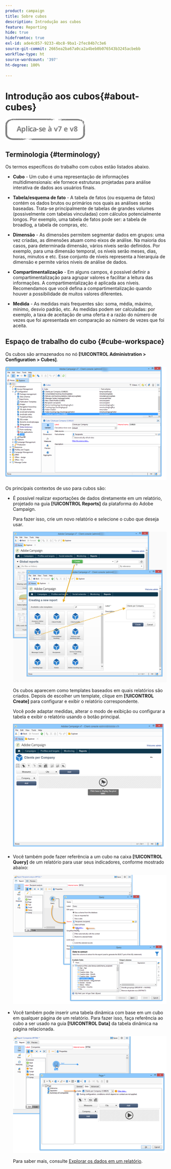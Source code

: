 ```yaml
---
product: campaign
title: Sobre cubos
description: Introdução aos cubos
feature: Reporting
hide: true
hidefromtoc: true
exl-id: ade4c857-9233-4bc8-9ba1-2fec84b7c3e6
source-git-commit: 2665ea2ba67a0ca2a4beb0b076543b3245acbebb
workflow-type: ht
source-wordcount: '397'
ht-degree: 100%

---
```


# Introdução aos cubos{#about-cubes}

![](../../assets/common.svg)

## Terminologia {#terminology}

Os termos específicos do trabalho com cubos estão listados abaixo.

* **Cubo** - Um cubo é uma representação de informações multidimensionais: ele fornece estruturas projetadas para análise interativa de dados aos usuários finais.

* **Tabela/esquema de fato** - A tabela de fatos (ou esquema de fatos) contém os dados brutos ou primários nos quais as análises serão baseadas. Trata-se principalmente de tabelas de grandes volumes (possivelmente com tabelas vinculadas) com cálculos potencialmente longos. Por exemplo, uma tabela de fatos pode ser: a tabela de broadlog, a tabela de compras, etc.

* **Dimensão** - As dimensões permitem segmentar dados em grupos: uma vez criadas, as dimensões atuam como eixos de análise. Na maioria dos casos, para determinada dimensão, vários níveis serão definidos. Por exemplo, para uma dimensão temporal, os níveis serão meses, dias, horas, minutos e etc. Esse conjunto de níveis representa a hierarquia de dimensão e permite vários níveis de análise de dados.

* **Compartimentalização** - Em alguns campos, é possível definir a compartimentalização para agrupar valores e facilitar a leitura das informações. A compartimentalização é aplicada aos níveis. Recomendamos que você defina a compartimentalização quando houver a possibilidade de muitos valores diferentes.

* **Medida** - As medidas mais frequentes são: soma, média, máximo, mínimo, desvio padrão, etc. As medidas podem ser calculadas: por exemplo, a taxa de aceitação de uma oferta é a razão do número de vezes que foi apresentada em comparação ao número de vezes que foi aceita.

## Espaço de trabalho do cubo {#cube-workspace}

Os cubos são armazenados no nó **[!UICONTROL Administration > Configuration > Cubes]**.

![](assets/s_advuser_cube_node.png)

Os principais contextos de uso para cubos são:

* É possível realizar exportações de dados diretamente em um relatório, projetado na guia **[!UICONTROL Reports]** da plataforma do Adobe Campaign.

   Para fazer isso, crie um novo relatório e selecione o cubo que deseja usar.

   ![](assets/cube_create_new.png)

   Os cubos aparecem como templates baseados em quais relatórios são criados. Depois de escolher um template, clique em **[!UICONTROL Create]** para configurar e exibir o relatório correspondente.

   Você pode adaptar medidas, alterar o modo de exibição ou configurar a tabela e exibir o relatório usando o botão principal.

   ![](assets/cube_display_new.png)

* Você também pode fazer referência a um cubo na caixa **[!UICONTROL Query]** de um relatório para usar seus indicadores, conforme mostrado abaixo:

   ![](assets/s_advuser_query_using_a_cube.png)

* Você também pode inserir uma tabela dinâmica com base em um cubo em qualquer página de um relatório. Para fazer isso, faça referência ao cubo a ser usado na guia **[!UICONTROL Data]** da tabela dinâmica na página relacionada.

   ![](assets/s_advuser_cube_in_report.png)

   Para saber mais, consulte [Explorar os dados em um relatório](../../reporting/using/using-cubes-to-explore-data.md#exploring-the-data-in-a-report).
